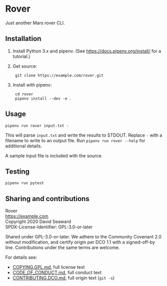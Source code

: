 # Rover

Just another Mars rover CLI.

## Installation

1. Install Python 3.x and pipenv. (See
   <https://docs.pipenv.org/install/> for a tutorial.)

2. Get source:

        git clone https://example.com/rover.git

3. Install with pipenv:

        cd rover
        pipenv install --dev -e .

## Usage

```
pipenv run rover input.txt -
```

This will parse `input.txt` and write the results to STDOUT. Replace
`-` with a filename to write to an output file. Run
```pipenv run rover --help``` for additional details.

A sample input file is included with the source.

## Testing

```
pipenv run pytest
```

## Sharing and contributions

Rover  
<https://example.com>  
Copyright 2020 David Seaward  
SPDX-License-Identifier: GPL-3.0-or-later  

Shared under GPL-3.0-or-later. We adhere to the Community Covenant
2.0 without modification, and certify origin per DCO 1.1 with a
signed-off-by line. Contributions under the same terms are welcome.

For details see:

* [COPYING.GPL.md], full license text
* [CODE_OF_CONDUCT.md], full conduct text
* [CONTRIBUTING.DCO.md], full origin text (`git -s`)

<!-- Links -->

[COPYING.GPL.md]: COPYING.AGPL.md
[CODE_OF_CONDUCT.md]: CODE_OF_CONDUCT.md
[CONTRIBUTING.DCO.md]: CONTRIBUTING.DCO.md
